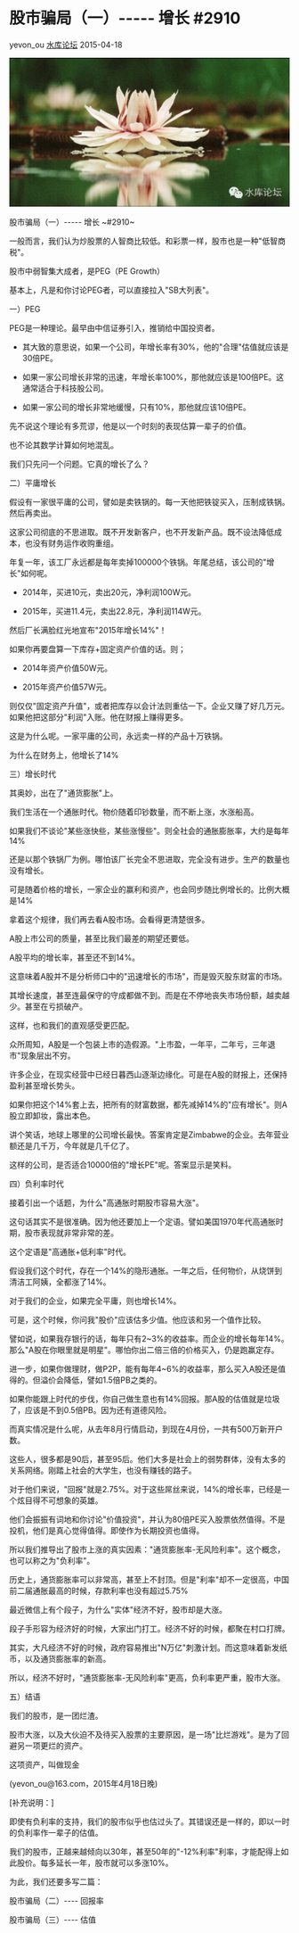 # 股市骗局（一）\-\-\-\-- 增长 \#2910

yevon\_ou [水库论坛](/) 2015-04-18

![](../img/2910/media/image1.png)


股市骗局（一）\-\-\-\-- 增长 ~\#2910~

一般而言，我们认为炒股票的人智商比较低。和彩票一样，股市也是一种"低智商税"。

股市中弱智集大成者，是PEG（PE Growth）

基本上，凡是和你讨论PEG者，可以直接拉入"SB大列表"。

一）PEG

PEG是一种理论。最早由中信证券引入，推销给中国投资者。

-   其大致的意思说，如果一个公司，年增长率有30%，他的"合理"估值就应该是30倍PE。

-   如果一家公司增长非常的迅速，年增长率100%，那他就应该是100倍PE。这通常适合于科技股公司。

-   如果一家公司的增长非常地缓慢，只有10%，那他就应该10倍PE。

先不说这个理论有多荒谬，他是以一个时刻的表现估算一辈子的价值。

也不论其数学计算如何地混乱。

我们只先问一个问题。它真的增长了么？

二）平庸增长

假设有一家很平庸的公司，譬如是卖铁锅的。每一天他把铁锭买入，压制成铁锅。然后再卖出。

这家公司彻底的不思进取。既不开发新客户，也不开发新产品。既不设法降低成本，也没有财务运作收购重组。

年复一年，该工厂永远都是每年卖掉100000个铁锅。年尾总结，该公司的"增长"如何呢。

-   2014年，买进10元，卖出20元，净利润100W元。

-   2015年，买进11.4元，卖出22.8元，净利润114W元。

然后厂长满脸红光地宣布"2015年增长14%"！

如果你再要盘算一下库存+固定资产价值的话。则；

-   2014年资产价值50W元。

-   2015年资产价值57W元。

则仅仅"固定资产升值"，或者把库存以会计法则重估一下。企业又赚了好几万元。如果他把这部分"利润"入账。他在财报上赚得更多。

这是为什么呢。一家平庸的公司，永远卖一样的产品十万铁锅。

为什么在财务上，他增长了14%

三）增长时代

其奥妙，出在了"通货膨胀"上。

我们生活在一个通胀时代。物价随着印钞数量，而不断上涨，水涨船高。

如果我们不谈论"某些涨快些，某些涨慢些"。则全社会的通胀膨胀率，大约是每年14%

还是以那个铁锅厂为例。哪怕该厂长完全不思进取，完全没有进步。生产的数量也没有增长。

可是随着价格的增长，一家企业的赢利和资产，也会同步随比例增长的。比例大概是14%

拿着这个规律，我们再去看A股市场。会看得更清楚很多。

A股上市公司的质量，甚至比我们最差的期望还要低。

A股平均的增长率，甚至还不到14%。

这意味着A股并不是分析师口中的"迅速增长的市场"，而是毁灭股东财富的市场。

其增长速度，甚至连最保守的守成都做不到。而是在不停地丧失市场份额，越卖越少。甚至在亏损破产。

这样，也和我们的直观感受更匹配。

众所周知，A股是一个包装上市的造假源。"上市盈，一年平，二年亏，三年退市"现象层出不穷。

许多企业，在现实经营中已经日暮西山逐渐边缘化。可是在A股的财报上，还保持盈利甚至增长势头。

如果你把这个14%套上去，把所有的财富数据，都先减掉14%的"应有增长"。则A股立即卸妆，露出本色。

讲个笑话，地球上哪里的公司增长最快。答案肯定是Zimbabwe的企业。去年营业额还是几千万，今年就是几千亿了。

这样的公司，是否适合10000倍的"增长PE"呢。答案显示是笑料。

四）负利率时代

接着引出一个话题，为什么"高通胀时期股市容易大涨"。

这句话其实不是很准确。因为他还要加上一个定语。譬如美国1970年代高通胀时期，股市表现就非常非常的差。

这个定语是"高通胀+低利率"时代。

假设我们这个时代，存在一个14%的隐形通胀。一年之后，任何物价，从烧饼到清洁工阿姨，全都涨了14%。

对于我们的企业，如果完全平庸，则也增长14%。

可是，这个时候，你问我"股价"应该估多少值。他应该和另一个值作比较。

譬如说，如果我存银行的话，每年只有2\~3%的收益率。而企业的增长每年14%。那么"A股在你眼里就是明星"。哪怕你出二倍三倍的价格买入，仍是跑赢定存。

进一步，如果你做理财，做P2P，能有每年4\~6%的收益率，那么买入A股还是值得的。但溢价会降低，譬如1.5倍PB之类的。

如果你能跟上时代的步伐，你自己做生意也有14%回报。那A股的估值就是垃圾了，应该是不到0.5倍PB。因为还有道德风险。

而真实情况是什么呢，从去年8月行情启动，到现在4月份，一共有500万新开户数。

这些人，很多都是90后，甚至95后。他们大多是社会上的弱势群体，没有太多的关系网络。刚踏上社会的大学生，也没有赚钱的路子。

对于他们来说，"回报"就是2.75%。对于这些屌丝来说，14%的增长率，已经是一个炫目得不可想象的英雄。

他们会振振有词地和你讨论"价值投资"，并认为80倍PE买入股票依然值得。不是投机，他们是真心觉得值得。即使作为长期投资也值得。

所以我们推导出了股市上涨的真实因素："通货膨胀率-无风险利率"。这个概念，也可以称之为"负利率"。

历史上，通货膨胀率可以非常高，甚至上不封顶。但是"利率"却不一定很高，中国前二届通胀最高的时候，存款利率也没有超过5.75%

最近微信上有个段子，为什么"实体"经济不好，股市却是大涨。

段子手形容为经济好的时候，大家出门打工。经济不好的时候，都聚在村口打牌。

其实，大凡经济不好的时候，政府容易推出"N万亿"刺激计划。而这意味着新发纸币，以及通货膨胀率的新高。

所以，经济不好时，"通货膨胀率-无风险利率"更高，负利率更严重，股市大涨。

五）结语

我们的股市，是一团烂渣。

股市大涨，以及大伙迫不及待买入股票的主要原因，是一场"比烂游戏"。是为了回避另一项更烂的资产。

这项资产，叫做现金

(yevon\_ou\@163.com，2015年4月18日晚)

[补充说明：]

即使有负利率的支持，我们的股市似乎也估过头了。其错误还是一样的，即以一时的负利率作一辈子的估值。

我们的股市，正越来越倾向以30年，甚至50年的"-12%利率"利率，才能配得上如此股价。每多延长一年，股市就可以多涨10%。

为此，我们还要多写二篇：

股市骗局（二）\-\-\-- 回报率

股市骗局（三）\-\-\-- 估值
